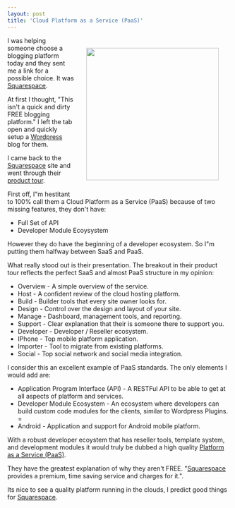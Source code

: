 ```yaml
---
layout: post
title: 'Cloud Platform as a Service (PaaS)'
---
```

<img style="padding: 25px;" title="Squarespace" src="http://kinlane-productions.s3.amazonaws.com/Squarespace.PNG" alt="" width="300" align="right" />
I was helping someone choose a blogging platform today and they sent me a link for a possible choice. It was <a href="http://www.squarespace.com/">Squarespace</a>.<p></p>
At first I thought, "This isn't a quick and dirty FREE blogging platform." I left the tab open and quickly setup a <a href="http://www.kinlane.com/?cat=186">Wordpress</a> blog for them.<p></p>
I came back to the <a href="http://www.squarespace.com/">Squarespace</a> site and went through their <a href="http://www.squarespace.com/tour/">product tour</a>.<p></p>
First off, I"m hestitant to 100% call them a Cloud Platform as a Service (PaaS) because of two missing features, they don't have:
<ul class="mainlist">
	<li>Full Set of API</li>
	<li>Developer Module Ecoysystem</li>
</ul>
However they do have the beginning of a developer ecosystem. So I"m putting them halfway between SaaS and PaaS.<p></p>
What really stood out is their presentation. The breakout in their product tour reflects the perfect SaaS and almost PaaS structure in my opinion:
<ul class="mainlist">
	<li>Overview - A simple overview of the service.</li>
	<li>Host - A confident review of the cloud hosting platform.</li>
	<li>Build - Builder tools that every site owner looks for.</li>
	<li>Design - Control over the design and layout of your site.</li>
	<li>Manage - Dashboard, management tools, and reporting.</li>
	<li>Support - Clear explanation that their is someone there to support you.</li>
	<li>Developer - Developer / Reseller ecosystem.</li>
	<li>IPhone - Top mobile platform application.</li>
	<li>Importer - Tool to migrate from existing platforms.</li>
	<li>Social - Top social network and social media integration.</li>
</ul>
I consider this an excellent example of PaaS standards. The only elements I would add are:
<ul class="mainlist">
	<li>Application Program Interface (API) - A RESTFul API to be able to get at all aspects of platform and services.</li>
	<li>Developer Module Ecosystem - An ecosystem where developers can build custom code modules for the clients, similar to Wordpress Plugins. =</li>
	<li>Android - Application and support for Android mobile platform.</li>
</ul>
With a robust developer ecoystem that has reseller tools, template system, and development modules it would truly be dubbed a high quality <a href="http://www.kinlane.com/?cat=163">Platform as a Service (PaaS)</a>.<p></p>
They have the greatest explanation of why they aren't FREE. "<a href="http://www.squarespace.com/">Squarespace</a> provides a premium, time saving service and charges for it.".<p></p>
Its nice to see a quality platform running in the clouds, I predict good things for <a href="http://www.squarespace.com/">Squarespace</a>.
